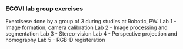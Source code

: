 ### ECOVI lab group exercises
Exercisese done by a group of 3 during studies at Robotic, PW.
Lab 1 - Image formation, camera calibration
Lab 2 - Image processing and segmentation
Lab 3 - Stereo-vision
Lab 4 - Perspective projection and homography
Lab 5 - RGB-D registeration
